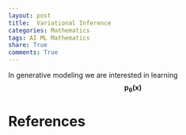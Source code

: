```yaml
---
layout: post
title:  Variational Inference
categories: Mathematics
tags: AI ML Mathematics
share: True
comments: True
---
```


In generative modeling we are interested in learning $$\boldsymbol{p_{\theta}(x)}$$


# References
